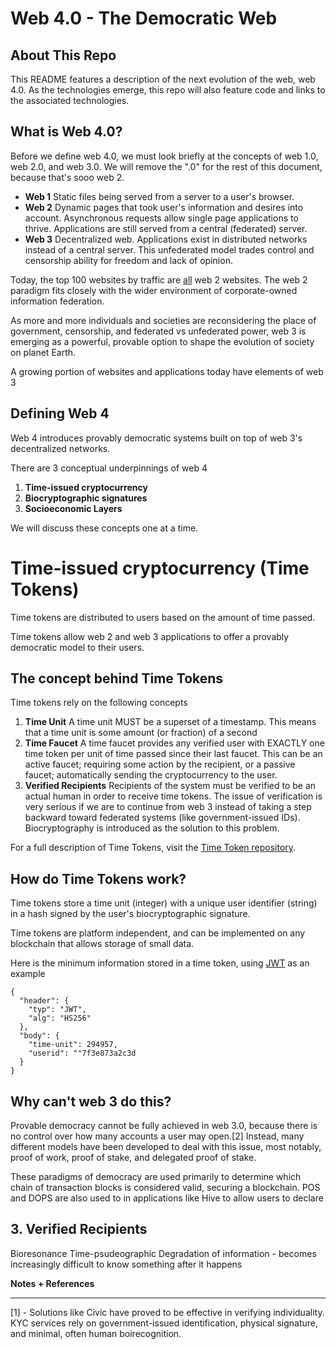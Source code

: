 # Web 4.0 - The Democratic Web

## About This Repo 

This README features a description of the next evolution of the web, web 4.0. As the technologies emerge, this repo will also feature code and links to the  associated technologies.

## What is Web 4.0?

Before we define web 4.0, we must look briefly at the concepts of web 1.0, web 2.0, and web 3.0. We will remove the ".0" for the rest of this document, because that's sooo web 2.

 - **Web 1**
Static files being served from a server to a user's browser.
 - **Web 2**
Dynamic pages that took user's information and desires into account. Asynchronous requests allow single page applications to thrive. Applications are still served from a central (federated) server.
 - **Web 3**
Decentralized web. Applications exist in distributed networks instead of a central server. This unfederated model trades control and censorship ability for freedom and lack of opinion. 

Today, the top 100 websites by traffic are [all](https://www.alexa.com/topsites) web 2 websites. The web 2 paradigm fits closely with the wider environment of corporate-owned information federation. 

As more and more individuals and societies are reconsidering the place of government, censorship,   and federated vs unfederated power, web 3 is emerging as a powerful, provable option to shape the evolution of society on planet Earth. 

A growing portion of websites and applications today have elements of web 3 

## Defining Web 4
Web 4 introduces provably democratic systems built on top of web 3's decentralized networks. 

There are 3 conceptual underpinnings of web 4

 1. **Time-issued cryptocurrency** 
 2. **Biocryptographic signatures**
 3. **Socioeconomic Layers**

We will discuss these concepts one at a time.

# Time-issued cryptocurrency (Time Tokens) 

Time tokens are distributed to users based on the amount of time passed.  

Time tokens allow web 2 and web 3 applications to offer a provably democratic model to their users. 

## The concept behind Time Tokens

Time tokens rely on the following concepts

 1. **Time Unit**
A time unit MUST be a superset of a timestamp. This means that a time unit is some amount (or fraction) of a second
 2. **Time Faucet**
A time faucet provides any verified user with EXACTLY one time token per unit of time passed since their last faucet. This can be an active faucet; requiring some action by the recipient, or a passive faucet; automatically sending the cryptocurrency to the user.
 3. **Verified Recipients**
Recipients of the system must be verified to be an actual human in order to receive time tokens. The issue of verification is very serious if we are to continue from web 3 instead of taking a step backward toward federated systems (like government-issued IDs). Biocryptography is introduced as the solution to this problem.  

For a full description of Time Tokens, visit the  [Time Token repository](https://github.com/dougbutner/time-token). 


## How do Time Tokens work?
Time tokens store a time unit (integer) with a unique user identifier (string) in a hash signed by the user's biocryptographic signature.

Time tokens are platform independent, and can be implemented on any blockchain that allows storage of small data.

Here is the minimum information stored in a time token, using [JWT](https://jwt.io/introduction/) as an example

    {
      "header": {
        "typ": "JWT",
        "alg": "HS256"
      },
      "body": {
        "time-unit": 294957,
        "userid": ""7f3e873a2c3d
      }
    }



## Why can't web 3 do this?
Provable democracy cannot be fully achieved in web 3.0, because there is no control over how many accounts a user may open.[2] Instead, many different models have been developed to deal with this issue, most notably, proof of work, proof of stake, and delegated proof of stake. 

These paradigms of democracy are used primarily to determine which chain of transaction blocks is considered valid, securing a blockchain. POS and DOPS are also used to in applications like Hive to allow users to declare 


## **3. Verified Recipients**


Bioresonance
Time-psudeographic
Degradation of information - becomes increasingly difficult to know something after it happens







**Notes + References**
___

[1] - Solutions like Civic have proved to be effective in verifying individuality. KYC services rely on government-issued identification, physical signature, and minimal, often human boirecognition.
<!--stackedit_data:
eyJoaXN0b3J5IjpbLTk1NDkxMTk4NSwtODM1NTE3Njc4LDk5Mz
Q5MTQxMCwtMTg5NTgwNDQzNywxNTk4MzIwNDMsLTM0NTg3Njkx
MywxNjc1NDAzMjIyLC0xMDg4ODUyNjIxLC02MTgzNjMxOTgsMz
YzNDc2NDIxLC0xNTUxMDk0MjY1LDE5NTI3MjM1NTgsMTcwNTA2
NTg1LDUwODk0MjIzNSwzNjgyMTQ2NzUsNzY5MDkzMzIwXX0=
-->